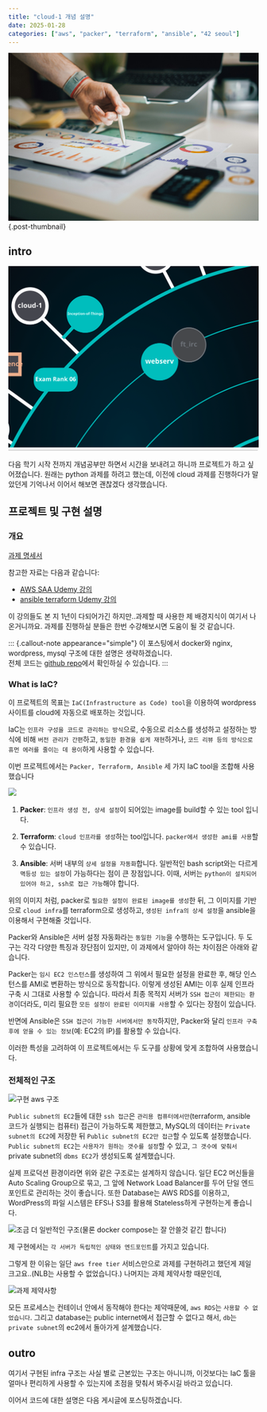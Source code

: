 ```yaml
---
title: "cloud-1 개념 설명"
date: 2025-01-28
categories: ["aws", "packer", "terraform", "ansible", "42 seoul"]
---
```


![](/img/stat-thumb.jpg){.post-thumbnail}

## intro

![42 seoul outer 과제](/img/42-outer-1.png)

다음 학기 시작 전까지 개념공부만 하면서 시간을 보내려고 하니까 프로젝트가 하고 싶어졌습니다.
원래는 python 과제를 하려고 했는데, 이전에 cloud 과제를 진행하다가 말았던게 기억나서 이어서 해보면 괜찮겠다 생각했습니다.

## 프로젝트 및 구현 설명

### 개요

[과제 명세서](https://cdn.intra.42.fr/pdf/pdf/147805/en.subject.pdf)

참고한 자료는 다음과 같습니다:

- [AWS SAA Udemy 강의](https://www.udemy.com/course/aws-certified-solutions-architect-associate-saa-c03/)
- [ansible terraform Udemy 강의](https://www.udemy.com/course/terraform-and-ansible/?utm_campaign=2025-01-21&utm_content=promo&utm_medium=4897172&utm_source=email-sendgrid&utm_term=38475056)

이 강의들도 본 지 1년이 다되어가긴 하지만..과제할 때 사용한 제 배경지식이 여기서 나온거니까요.
과제를 진행하실 분들은 한번 수강해보시면 도움이 될 것 같습니다.

::: {.callout-note appearance="simple"}
이 포스팅에서 docker와 nginx, wordpress, mysql 구조에 대한 설명은 생략하겠습니다.  
전체 코드는 [github repo](https://github.com/cryscham123/cloud-1)에서 확인하실 수 있습니다.
:::

### What is IaC?

이 프로젝트의 목표는 `IaC(Infrastructure as Code) tool`을 이용하여 wordpress 사이트를 cloud에 자동으로 배포하는 것입니다.

IaC는 `인프라 구성을 코드로 관리하는 방식`으로, 수동으로 리소스를 생성하고 설정하는 방식에 비해 `버전 관리가 간편`하고, `동일한 환경을 쉽게 재현`하거나, `코드 리뷰 등의 방식으로 휴먼 에러를 줄이는 데 용이`하게 사용할 수 있습니다.

이번 프로젝트에서는 `Packer, Terraform, Ansible` 세 가지 IaC tool을 조합해 사용했습니다

![](https://snipboard.io/Tq01JU.jpg)

1. **Packer**: `인프라 생성 전, 상세 설정`이 되어있는 image를 build할 수 있는 tool 입니다.

2. **Terraform**: `cloud 인프라를 생성`하는 tool입니다. `packer에서 생성한 ami를 사용`할 수 있습니다.

3. **Ansible**: 서버 내부의 `상세 설정을 자동화`합니다. 일반적인 bash script와는 다르게 `멱등성 있는 설정`이 가능하다는 점이 큰 장점입니다. 이때, 서버는 `python이 설치되어 있어야 하고, ssh로 접근 가능`해야 합니다.

위의 이미지 처럼, packer로 `필요한 설정이 완료된 image를 생성`한 뒤, 그 이미지를 기반으로 `cloud infra`를 terraform으로 생성하고, `생성된 infra의 상세 설정`을 ansible을 이용해서 구현해줄 것입니다.

Packer와 Ansible은 서버 설정 자동화라는 `동일한 기능`을 수행하는 도구입니다.
두 도구는 각각 다양한 특징과 장단점이 있지만, 이 과제에서 알아야 하는 차이점은 아래와 같습니다.

Packer는 `임시 EC2 인스턴스`를 생성하여 그 위에서 필요한 설정을 완료한 후, 해당 인스턴스를 AMI로 변환하는 방식으로 동작합니다.
이렇게 생성된 AMI는 이후 실제 인프라 구축 시 그대로 사용할 수 있습니다.
따라서 최종 목적지 서버가 `SSH 접근이 제한되는 환경`이더라도, 미리 필요한 `모든 설정이 완료된 이미지를 사용`할 수 있다는 장점이 있습니다.

반면에 Ansible은 `SSH 접근이 가능한 서버에서만 동작`하지만, Packer와 달리 `인프라 구축 후에 얻을 수 있는 정보`(예: EC2의 IP)를 활용할 수 있습니다.

이러한 특성을 고려하여 이 프로젝트에서는 두 도구를 상황에 맞게 조합하여 사용했습니다.

### 전체적인 구조

![구현 aws 구조](https://snipboard.io/LxOGgU.jpg)

`Public subnet의 EC2`들에 대한 `ssh 접근`은 `관리용 컴퓨터에서만`(terraform, ansible 코드가 실행되는 컴퓨터) 접근이 가능하도록 제한했고, MySQL의 데이터는 `Private subnet의 EC2`에 저장한 뒤 `Public subnet의 EC2만 접근`할 수 있도록 설정했습니다.
`Public subnet의 EC2`는 `사용자가 원하는 갯수를 설정`할 수 있고, `그 갯수에 맞춰서` private subnet의 `dbms EC2`가 생성되도록 설계했습니다.

실제 프로덕션 환경이라면 위와 같은 구조로는 설계하지 않습니다.
일단 EC2 머신들을 Auto Scaling Group으로 묶고, 그 앞에 Network Load Balancer를 두어 단일 엔드포인트로 관리하는 것이 좋습니다.
또한 Database는 AWS RDS를 이용하고, WordPress의 파일 시스템은 EFS나 S3를 활용해 Stateless하게 구현하는게 좋습니다.

![조금 더 일반적인 구조(물론 docker compose는 잘 안쓸것 같긴 합니다)](https://snipboard.io/EHrPWd.jpg)

제 구현에서는 `각 서버가 독립적인 상태와 엔드포인트`를 가지고 있습니다.

그렇게 한 이유는 일단 `aws free tier` 서비스만으로 과제를 구현하려고 했던게 제일 크고요..(NLB는 사용할 수 없었습니다.)
나머지는 과제 제약사항 때문인데,

![과제 제약사항](https://snipboard.io/Tx21SW.jpg)

모든 프로세스는 컨테이너 안에서 동작해야 한다는 제약때문에, `aws RDS`는 `사용할 수 없었습니다`.
그리고 database는 public internet에서 접근할 수 없다고 해서, `db`는 `private subnet`의 ec2에서 돌아가게 설계했습니다.

## outro

여기서 구현된 infra 구조는 사실 별로 근본있는 구조는 아니니까, 이것보다는 IaC 툴을 얼마나 편리하게 사용할 수 있는지에 초점을 맞춰서 봐주시길 바라고 있습니다.

이어서 코드에 대한 설명은 다음 게시글에 포스팅하겠습니다.
